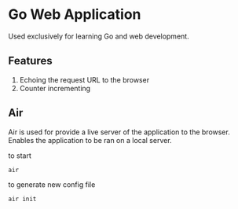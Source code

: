 # Go Web Application

Used exclusively for learning Go and web development.

## Features

1. Echoing the request URL to the browser
2. Counter incrementing

## Air

Air is used for provide a live server of the application to the browser. Enables the application to be ran on a local server.

to start

```go
air
```

to generate new config file

```go
air init
```
